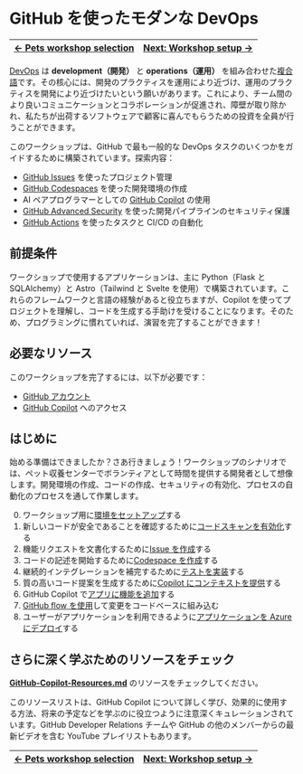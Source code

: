 # GitHub を使ったモダンな DevOps

| [← Pets workshop selection][walkthrough-previous] | [Next: Workshop setup →][walkthrough-next] |
|:-----------------------------------|------------------------------------------:|

[DevOps][devops] は **development（開発）** と **operations（運用）** を組み合わせた[複合語][portmanteau]です。その核心には、開発のプラクティスを運用により近づけ、運用のプラクティスを開発により近づけたいという願いがあります。これにより、チーム間のより良いコミュニケーションとコラボレーションが促進され、障壁が取り除かれ、私たちが出荷するソフトウェアで顧客に喜んでもらうための投資を全員が行うことができます。

このワークショップは、GitHub で最も一般的な DevOps タスクのいくつかをガイドするために構築されています。探索内容：

- [GitHub Issues][github-issues] を使ったプロジェクト管理
- [GitHub Codespaces][github-codespaces] を使った開発環境の作成
- AI ペアプログラマーとしての [GitHub Copilot][github-copilot] の使用
- [GitHub Advanced Security][github-security] を使った開発パイプラインのセキュリティ保護
- [GitHub Actions][github-actions] を使ったタスクと CI/CD の自動化

## 前提条件

ワークショップで使用するアプリケーションは、主に Python（Flask と SQLAlchemy）と Astro（Tailwind と Svelte を使用）で構築されています。これらのフレームワークと言語の経験があると役立ちますが、Copilot を使ってプロジェクトを理解し、コードを生成する手助けを受けることになります。そのため、プログラミングに慣れていれば、演習を完了することができます！

## 必要なリソース

このワークショップを完了するには、以下が必要です：

- [GitHub アカウント][github-signup]
- [GitHub Copilot][github-copilot] へのアクセス

## はじめに

始める準備はできましたか？さあ行きましょう！ワークショップのシナリオでは、ペット収養センターでボランティアとして時間を提供する開発者として想像します。開発環境の作成、コードの作成、セキュリティの有効化、プロセスの自動化のプロセスを通して作業します。

0. ワークショップ用に[環境をセットアップ][walkthrough-next]する
1. 新しいコードが安全であることを確認するために[コードスキャンを有効化][code-scanning]する
2. 機能リクエストを文書化するために[Issue を作成][issues]する
3. コードの記述を開始するために[Codespace を作成][codespaces]する
4. 継続的インテグレーションを補完するために[テストを実装][testing]する
5. 質の高いコード提案を生成するために[Copilot にコンテキストを提供][context]する
6. GitHub Copilot で[アプリに機能を追加][code]する
7. [GitHub flow を使用][github-flow]して変更をコードベースに組み込む
8. ユーザーがアプリケーションを利用できるように[アプリケーションを Azure にデプロイ][deployment]する

## さらに深く学ぶためのリソースをチェック
[**GitHub-Copilot-Resources.md**][GitHub-Copilot-Resources] のリソースをチェックしてください。

このリソースリストは、GitHub Copilot について詳しく学び、効果的に使用する方法、将来の予定などを学ぶのに役立つように注意深くキュレーションされています。GitHub Developer Relations チームや GitHub の他のメンバーからの最新ビデオを含む YouTube プレイリストもあります。

| [← Pets workshop selection][walkthrough-previous] | [Next: Workshop setup →][walkthrough-next] |
|:-----------------------------------|------------------------------------------:|

[code]: ./6-code.md
[code-scanning]: ./1-code-scanning.md
[codespaces]: ./3-codespaces.md
[context]: ./5-context.md
[deployment]: ./8-deployment.md
[devops]: https://en.wikipedia.org/wiki/DevOps
[github-actions]: https://github.com/features/actions
[github-codespaces]: https://github.com/features/codespaces
[github-copilot]: https://github.com/features/copilot
[github-flow]: ./7-github-flow.md
[github-issues]: https://github.com/features/issues
[github-security]: https://github.com/features/security
[github-signup]: https://github.com/join
[issues]: ./2-issues.md
[portmanteau]: https://www.merriam-webster.com/dictionary/portmanteau
[testing]: ./4-testing.md
[walkthrough-next]: ./0-setup.md
[walkthrough-previous]: ../README.md
[GitHub-Copilot-Resources]: ../GitHub-Copilot-Resources.md

